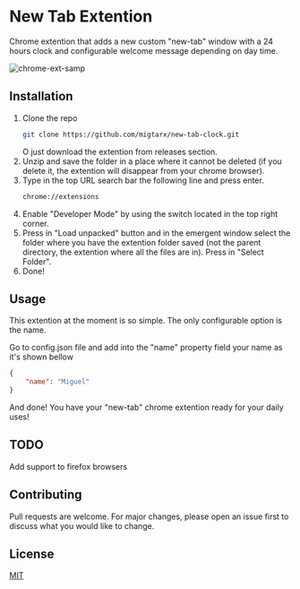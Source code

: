 

# New Tab Extention

Chrome extention that adds a new custom "new-tab" window with a 24 hours clock and configurable welcome message depending on day time. 

![chrome-ext-samp](https://user-images.githubusercontent.com/63917673/134425091-2fb8fc56-8ef8-4680-9db0-25b681131be1.PNG)

## Installation
1. Clone the repo
   ```sh
   git clone https://github.com/migtarx/new-tab-clock.git
   ``` 
   O just download the extention from releases section.
2. Unzip and save the folder in a place where it cannot be deleted (if you delete it, the extention will disappear from your chrome browser).
3. Type in the top URL search bar the following line and press enter.
    ```sh
   chrome://extensions
   ```
4. Enable "Developer Mode" by using the switch located in the top right corner.
5. Press in "Load unpacked" button and in the emergent window select the folder where you have the extention folder saved (not the parent directory, the extention where all the files are in). Press in "Select Folder". 
6. Done!

## Usage

This extention at the moment is so simple. The only configurable option is the name.

Go to config.json file and add into the "name" property field your name as it's shown bellow

```json
{
    "name": "Miguel"
}
```
And done! You have your "new-tab" chrome extention ready for your daily uses!

## TODO
Add support to firefox browsers

## Contributing
Pull requests are welcome. For major changes, please open an issue first to discuss what you would like to change.

## License
[MIT](https://choosealicense.com/licenses/mit/)
